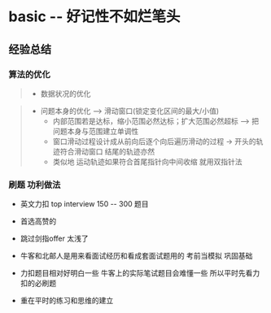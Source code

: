 # basic  -- 好记性不如烂笔头
## 经验总结
### 算法的优化
>   - 数据状况的优化

>- 问题本身的优化 --> 滑动窗口(锁定变化区间的最大/小值)
>   + 内部范围若是达标，缩小范围必然达标；扩大范围必然超标 --> 把问题本身与范围建立单调性
>   + 窗口滑动过程设计成从前向后逐个向后遍历滑动的过程 -> 开头的轨迹符合滑动窗口  结尾的轨迹亦然 
>   + 类似地 运动轨迹如果符合首尾指针向中间收缩 就用双指针法

### 刷题  功利做法
- 英文力扣 top interview 150 -- 300 题目
- 首选高赞的

- 跳过剑指offer 太浅了
- 牛客和北邮人是用来看面试经历和看成套面试题用的 考前当模拟 巩固基础 
- 力扣题目相对好明白一些 牛客上的实际笔试题目会难懂一些  所以平时先看力扣的必刷题 
- 重在平时的练习和思维的建立
